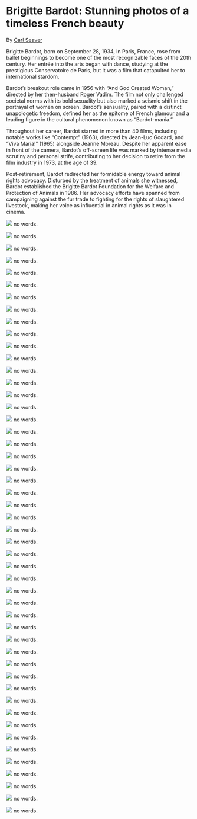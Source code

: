 # Brigitte Bardot: Stunning photos of a timeless French beauty

By [Carl Seaver](https://www.historydefined.net/author/historydefined_y7dh75/ "View all posts by Carl Seaver")

Brigitte Bardot, born on September 28, 1934, in Paris, France, rose from ballet beginnings to become one of the most recognizable faces of the 20th century. Her entrée into the arts began with dance, studying at the prestigious Conservatoire de Paris, but it was a film that catapulted her to international stardom.

Bardot’s breakout role came in 1956 with “And God Created Woman,” directed by her then-husband Roger Vadim. The film not only challenged societal norms with its bold sexuality but also marked a seismic shift in the portrayal of women on screen. Bardot’s sensuality, paired with a distinct unapologetic freedom, defined her as the epitome of French glamour and a leading figure in the cultural phenomenon known as “Bardot-mania.”

Throughout her career, Bardot starred in more than 40 films, including notable works like “Contempt” (1963), directed by Jean-Luc Godard, and “Viva Maria!” (1965) alongside Jeanne Moreau. Despite her apparent ease in front of the camera, Bardot’s off-screen life was marked by intense media scrutiny and personal strife, contributing to her decision to retire from the film industry in 1973, at the age of 39.

Post-retirement, Bardot redirected her formidable energy toward animal rights advocacy. Disturbed by the treatment of animals she witnessed, Bardot established the Brigitte Bardot Foundation for the Welfare and Protection of Animals in 1986. Her advocacy efforts have spanned from campaigning against the fur trade to fighting for the rights of slaughtered livestock, making her voice as influential in animal rights as it was in cinema.

![](https://www.historydefined.net/wp-content/uploads/2024/04/1lcd0dxts8l61-725x1024.webp)
no words.

![](https://www.historydefined.net/wp-content/uploads/2024/04/0YsipWbMR9IZhO3C2lWRPRGevtk9Ya_PJl_gGKzOfjk.webp)
no words.

![](https://www.historydefined.net/wp-content/uploads/2024/04/2zz5cmyabhy51.webp)
no words.

![](https://www.historydefined.net/wp-content/uploads/2024/04/6bwjufxatfry-827x1024.webp)
no words.

![](https://www.historydefined.net/wp-content/uploads/2024/04/9ix8av84bf2c1.webp)
no words.

![](https://www.historydefined.net/wp-content/uploads/2024/04/a6FJB4laUZdNa8avAnqIcBfFWTBT6YPwhYdorxoxb7Y-782x1024.webp)
no words.

![](https://www.historydefined.net/wp-content/uploads/2024/04/ab45eld3xk281-638x1024.webp)
no words.

![](https://www.historydefined.net/wp-content/uploads/2024/04/ao4vlcup5ji21.webp)
no words.

![](https://www.historydefined.net/wp-content/uploads/2024/04/b_6LzRHucZwNCQou0crYZtUJALjnybOwiKKanDSnuEw.webp)
no words.

![](https://www.historydefined.net/wp-content/uploads/2024/04/b9ibj1ky5em11-1015x1024.webp)
no words.

![](https://www.historydefined.net/wp-content/uploads/2024/04/brigitte-bardot-1950s-v0-9j0hxeind3bb1-673x1024.webp)
no words.

![](https://www.historydefined.net/wp-content/uploads/2024/04/brigitte-bardot-1950s-v0-osga6op3pqvb1.webp)
no words.

![](https://www.historydefined.net/wp-content/uploads/2024/04/brigitte-bardot-1950s-v0-rsnuqqq15c4c1-1008x1024.webp)
no words.

![](https://www.historydefined.net/wp-content/uploads/2024/04/brigitte-bardot-1950s-v0-ted2kpqs7xi91.webp)
no words.

![](https://www.historydefined.net/wp-content/uploads/2024/04/brigitte-bardot-1952-v0-pcii8y6t8mvc1-772x1024.webp)
no words.

![](https://www.historydefined.net/wp-content/uploads/2024/04/brigitte-bardot-1955-v0-cqwpoixi4zuc1-947x1024.webp)
no words.

![](https://www.historydefined.net/wp-content/uploads/2024/04/brigitte-bardot-1956-st-tropez-v0-vvxov31mi88b1-1024x976.webp)
no words.

![](https://www.historydefined.net/wp-content/uploads/2024/04/brigitte-bardot-1958-v0-jmv5o6991nvc1-674x1024.webp)
no words.

![](https://www.historydefined.net/wp-content/uploads/2024/04/brigitte-bardot-and-sylvie-vartan-1967-v0-7ghqv6918rac1.webp)
no words.

![](https://www.historydefined.net/wp-content/uploads/2024/04/brigitte-bardot-and-younger-sister-actress-and-writer-v0-mthrt6mjhyxb1-700x1024.webp)
no words.

![](https://www.historydefined.net/wp-content/uploads/2024/04/brigitte-bardot-at-cannes-1953-v0-dcte9w5znt091.webp)
no words.

![](https://www.historydefined.net/wp-content/uploads/2024/04/brigitte-bardot-c-1958-v0-mbyt5xjd2urb1.webp)
no words.

![](https://www.historydefined.net/wp-content/uploads/2024/04/brigitte-bardot-during-flamenco-dance-lessons-1958-v0-fcwmd4lzg9uc1-673x1024.webp)
no words.

![](https://www.historydefined.net/wp-content/uploads/2024/04/brigitte-bardot-during-flamenco-dance-lessons-1958-v0-kn2mh92ow5vc1-679x1024.webp)
no words.

![](https://www.historydefined.net/wp-content/uploads/2024/04/brigitte-bardot-in-the-early-1960s-starting-the-trend-of-v0-pfqwdkt8yv8a1-1024x998.webp)
no words.

![](https://www.historydefined.net/wp-content/uploads/2024/04/brigitte-bardot-late-1950s-photo-by-getty-v0-5pthw77vb5va1.webp)
no words.

![](https://www.historydefined.net/wp-content/uploads/2024/04/brigitte-bardot-late-1950s-v0-rwa6xegizcvc1.webp)
no words.

![](https://www.historydefined.net/wp-content/uploads/2024/04/brigitte-bardot-on-a-rooftop-in-paris-1952-v0-xyurt74yoeqb1-771x1024.webp)
no words.

![](https://www.historydefined.net/wp-content/uploads/2024/04/brigitte-bardot-paris-1952-v0-oyjj2adlxqkc1.webp)
no words.

![](https://www.historydefined.net/wp-content/uploads/2024/04/cayhhak8by831.webp)
no words.

![](https://www.historydefined.net/wp-content/uploads/2024/04/cndwuv0gwox51.webp)
no words.

![](https://www.historydefined.net/wp-content/uploads/2024/04/dgzncydesoy61-768x1024.webp)
no words.

![](https://www.historydefined.net/wp-content/uploads/2024/04/french-actress-brigitte-bardot-1958-v0-g57h4gopyqeb1-1024x975.webp)
no words.

![](https://www.historydefined.net/wp-content/uploads/2024/04/g4e0rf0lhnqb1-811x1024.webp)
no words.

![](https://www.historydefined.net/wp-content/uploads/2024/04/h27t10r7sjc81.webp)
no words.

![](https://www.historydefined.net/wp-content/uploads/2024/04/h66lsvg5rn861.webp)
no words.

![](https://www.historydefined.net/wp-content/uploads/2024/04/i671rj8ofovy-674x1024.webp)
no words.

![](https://www.historydefined.net/wp-content/uploads/2024/04/jane-birkin-brigitte-bardot-1972-v0-8ly4hv76wgec1-704x1024.webp)
no words.

![](https://www.historydefined.net/wp-content/uploads/2024/04/kf9Q_k1WV69y6Ia4zZv8KBMRPiQ5jOZ5sP2Kf4GUbDk.webp)
no words.

![](https://www.historydefined.net/wp-content/uploads/2024/04/pyt5wvb0ccqy.webp)
no words.

![](https://www.historydefined.net/wp-content/uploads/2024/04/QnBEWxA5une62IEo0jXZjCmZl1ALU3iKlbrRMIOiy5c-1024x975.webp)
no words.

![](https://www.historydefined.net/wp-content/uploads/2024/04/rTcw57qnmTxSf6uT8puVwhfD30ByPDFXh2M8D863YGc.webp)
no words.

![](https://www.historydefined.net/wp-content/uploads/2024/04/vrx1kyj9rmn61-1024x975.webp)
no words.

![](https://www.historydefined.net/wp-content/uploads/2024/04/wkgj48qvpvo81.webp)
no words.

![](https://www.historydefined.net/wp-content/uploads/2024/04/wNGDpsaxr0_drAlSk_jnE7-3w8kOaWv9xyviKCD9L_0.webp)
no words.

![](https://www.historydefined.net/wp-content/uploads/2024/04/yQv_UF_2nbElK_HlPXq8h5CYxWQQoZZ7S8mlmDibmmM.webp)
no words.

![](https://www.historydefined.net/wp-content/uploads/2024/04/z3lhbq8h2ss81-717x1024.webp)
no words.

![](https://www.historydefined.net/wp-content/uploads/2024/04/zb15b0bytts51-727x1024.webp)
no words.

![](https://www.historydefined.net/wp-content/uploads/2024/04/zhkj39t56yn81.webp)
no words.